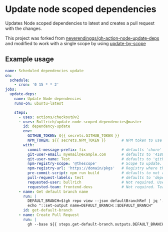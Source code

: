 # Update node scoped dependencies

Updates Node scoped dependencies to latest and creates a pull request with the changes.

This project was forked from [neverendingqs/gh-action-node-update-deps](https://github.com/neverendingqs/gh-action-node-update-deps) 
and modified to work with a single scope by using [update-by-scope](https://www.npmjs.com/package/update-by-scope)

## Example usage

```yaml
name: Scheduled dependencies update
on:
  schedule:
    - cron: '0 15 * * 2'
jobs:
  update-deps:
    name: Update Node dependencies
    runs-on: ubuntu-latest

    steps:
      - uses: actions/checkout@v2
      - uses: Bullrich/update-node-scoped-dependencies@master
        id: dependency-update
        env:
          GITHUB_TOKEN: ${{ secrets.GITHUB_TOKEN }}
          NPM_TOKEN: ${{ secrets.NPM_TOKEN }}       # NPM token to use when `npm-registry-*` configs are set
        with:
          commit-message-prefix: fix                # defaults 'chore'
          git-user-email: myemail@example.com       # defaults to '41898282+github-actions[bot]@users.noreply.github.com'
          git-user-name: Test                       # defaults to 'github-actions[bot]'
          npm-registry-scope: '@thescope'           # Scope to update. Required
          npm-registry-url: 'https://domain/pkgs'   # Registry where the scope can be available. Optional.
          pre-commit-script: npm run build          # defaults to not running anything
          pull-request-labels: test                 # defaults to 'dependencies'
          requested-user: bullrich                  # Not required. User to request the review
          requested-team: frontend-devs             # Not required. Team to request the review
      - name: Get default branch name
        run: |
          DEFAULT_BRANCH=$(gh repo view --json defaultBranchRef | jq '.defaultBranchRef.name')
          echo "::set-output name=DEFAULT_BRANCH::$DEFAULT_BRANCH"
        id: get-default-branch
      - name: Create Pull Request
        run: |
          gh --base ${{ steps.get-default-branch.outputs.DEFAULT_BRANCH }} --HEAD ${{ steps.dependency-update.outputs.PR_BRANCH }} --title $COMMIT_MSG --body "Autogenerated" --reviewer $REQUESTED_USER
```
